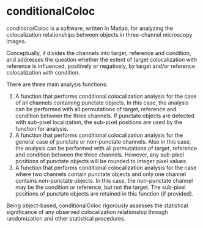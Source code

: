 # conditionalColoc

conditionalColoc is a software, written in Matlab, for analyzing the colocalization relationships between objects in three-channel microscopy images. 

Conceptually, it divides the channels into target, reference and condition, and addresses the question whether the extent of target colocalization with reference is influenced, positively or negatively, by target and/or reference colocalization with condition.

There are three main analysis functions:

1. A function that performs conditional colocalization analysis for the case of all channels containing punctate objects. In this case, the analysis can be performed with all permutations of target, reference and condition between the three channels. If punctate objects are detected with sub-pixel localization, the sub-pixel positions are used by the function for analysis.
2. A function that performs conditional colocalization analysis for the general case of punctate or non-punctate channels. Also in this case, the analysis can be performed with all permutations of target, reference and condition between the three channels. However, any sub-pixel positions of punctate objects will be rounded to integer pixel values.
3. A function that performs conditional colocalization analysis for the case where two channels contain punctate objects and only one channel contains non-punctate objects. In this case, the non-punctate channel may be the condition or reference, but not the target. The sub-pixel positions of punctate objects are retained in this function (if provided).

Being object-based, conditionalColoc rigorously assesses the statistical significance of any observed colocalization relationship through randomization and other statistical procedures.
